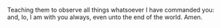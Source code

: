 Teaching them to observe all things whatsoever I have commanded you: and, lo, I am with you always, even unto the end of the world. Amen.
